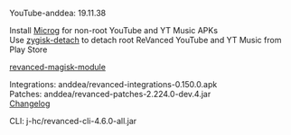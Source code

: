 YouTube-anddea: 19.11.38  

Install [Microg](https://github.com/ReVanced/GmsCore/releases) for non-root YouTube and YT Music APKs  
Use [zygisk-detach](https://github.com/j-hc/zygisk-detach) to detach root ReVanced YouTube and YT Music from Play Store  

[revanced-magisk-module](https://github.com/j-hc/revanced-magisk-module)
  
Integrations: anddea/revanced-integrations-0.150.0.apk  
Patches: anddea/revanced-patches-2.224.0-dev.4.jar  
[Changelog](https://github.com/anddea/revanced-patches/releases/tag/v2.224.0-dev.4)

CLI: j-hc/revanced-cli-4.6.0-all.jar    
